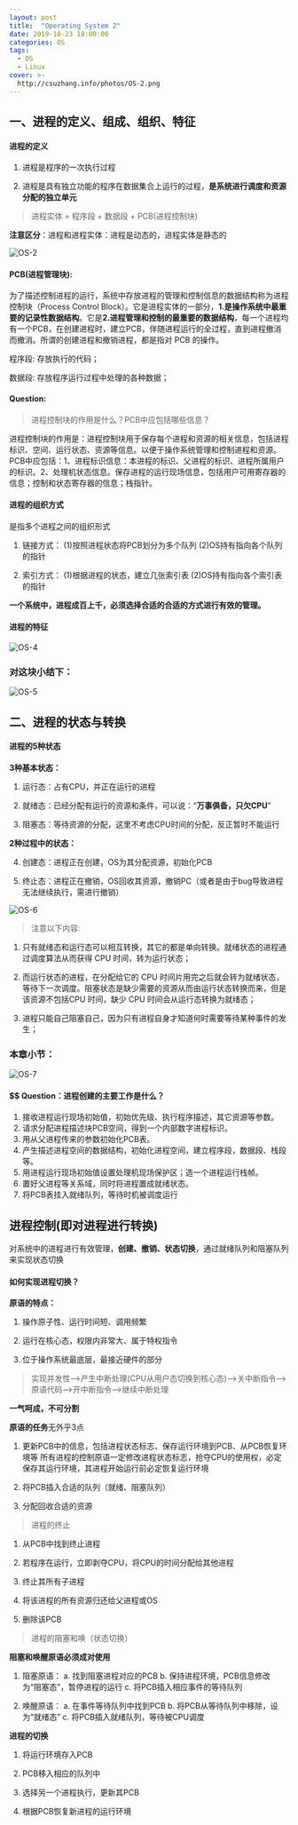 ```yaml
---
layout: post
title:  "Operating System 2"
date: 2019-10-23 18:00:00
categories: OS
tags: 
  - OS 
  - Linux
cover: >-
  http://csuzhang.info/photos/OS-2.png
---
```



## 一、进程的定义、组成、组织、特征

#### 进程的定义

1. 进程是程序的一次执行过程

2. 进程是具有独立功能的程序在数据集合上运行的过程，**是系统进行调度和资源分配的独立单元**

> 进程实体 = 程序段 + 数据段 + PCB(进程控制块)

**注意区分**：进程和进程实体：进程是动态的，进程实体是静态的

![OS-2](https://raw.githubusercontent.com/hanyuancheung/hanyuancheung.github.io/main/source/photos/OS-2.png)







#### PCB(进程管理块):

为了描述控制进程的运行，系统中存放进程的管理和控制信息的数据结构称为进程控制块（Process Control Block）。它是进程实体的一部分，**1.是操作系统中最重要的记录性数据结构**。它是**2.进程管理和控制的最重要的数据结构**，每一个进程均有一个PCB，在创建进程时，建立PCB，伴随进程运行的全过程，直到进程撤消而撤消。所谓的创建进程和撤销进程，都是指对 PCB 的操作。

程序段: 存放执行的代码；

数据段: 存放程序运行过程中处理的各种数据；

#### Question: 

> 进程控制块的作用是什么？PCB中应包括哪些信息？

进程控制块的作用是：进程控制块用于保存每个进程和资源的相关信息，包括进程标识、空间、运行状态、资源等信息。以便于操作系统管理和控制进程和资源。
PCB中应包括：1、进程标识信息：本进程的标识、父进程的标识、进程所属用户的标识。2、处理机状态信息。保存进程的运行现场信息，包括用户可用寄存器的信息；控制和状态寄存器的信息；栈指针。

#### 进程的组织方式

是指多个进程之间的组织形式

1. 链接方式：
(1)按照进程状态将PCB划分为多个队列
(2)OS持有指向各个队列的指针

2. 索引方式：
(1)根据进程的状态，建立几张索引表
(2)OS持有指向各个索引表的指针

**一个系统中，进程成百上千，必须选择合适的合适的方式进行有效的管理。**

#### 进程的特征

![OS-4](https://raw.githubusercontent.com/hanyuancheung/hanyuancheung.github.io/main/source/photos/OS-4.png)

### 对这块小结下：

![OS-5](https://raw.githubusercontent.com/hanyuancheung/hanyuancheung.github.io/main/source/photos/OS-5.png)

## 二、进程的状态与转换

#### 进程的5种状态

**3种基本状态：**

1. 运行态：占有CPU，并正在运行的进程

2. 就绪态：已经分配有运行的资源和条件，可以说：“**万事俱备，只欠CPU**”

3. 阻塞态：等待资源的分配，这里不考虑CPU时间的分配，反正暂时不能运行

**2种过程中的状态：**

4. 创建态：进程正在创建，OS为其分配资源，初始化PCB

5. 终止态：进程正在撤销，OS回收其资源，撤销PC（或者是由于bug导致进程无法继续执行，需进行撤销）

![OS-6](https://raw.githubusercontent.com/hanyuancheung/hanyuancheung.github.io/main/source/photos/OS-6.png)

> 注意以下内容:

1. 只有就绪态和运行态可以相互转换，其它的都是单向转换。就绪状态的进程通过调度算法从而获得 CPU 时间，转为运行状态；

2. 而运行状态的进程，在分配给它的 CPU 时间片用完之后就会转为就绪状态，等待下一次调度。阻塞状态是缺少需要的资源从而由运行状态转换而来，但是该资源不包括CPU 时间，缺少 CPU 时间会从运行态转换为就绪态；

3. 进程只能自己阻塞自己，因为只有进程自身才知道何时需要等待某种事件的发生；

### 本章小节：

![OS-7](https://raw.githubusercontent.com/hanyuancheung/hanyuancheung.github.io/main/source/photos/OS-7.png)

#### $$ Question：进程创建的主要工作是什么？

1. 接收进程运行现场初始值，初始优先级、执行程序描述，其它资源等参数。
2. 请求分配进程描述块PCB空间，得到一个内部数字进程标识。 
3. 用从父进程传来的参数初始化PCB表。
4. 产生描述进程空间的数据结构，初始化进程空间，建立程序段，数据段、栈段等。
5. 用进程运行现场初始值设置处理机现场保护区；造一个进程运行栈帧。
6. 置好父进程等关系域，同时将进程置成就绪状态。 
7. 将PCB表挂入就绪队列，等待时机被调度运行

## 进程控制(即对进程进行转换)

对系统中的进程进行有效管理，**创建、撤销、状态切换**，通过就绪队列和阻塞队列来实现状态切换

#### 如何实现进程切换？

**原语的特点：**

1. 操作原子性、运行时间短、调用频繁

2. 运行在核心态，权限内非常大、属于特权指令

3. 位于操作系统最底层，最接近硬件的部分

> 实现并发性-->产生中断处理(CPU从用户态切换到核心态)-->关中断指令-->原语代码-->开中断指令-->继续中断处理

**一气呵成，不可分割**

**原语的任务**无外乎3点

1. 更新PCB中的信息，包括进程状态标志、保存运行环境到PCB、从PCB恢复环境等
所有进程的控制原语一定修改进程状态标志，抢夺CPU的使用权，必定保存其运行环境，其进程开始运行前必定恢复运行环境

2. 将PCB插入合适的队列（就绪、阻塞队列）

3. 分配回收合适的资源

> 进程的终止

1. 从PCB中找到终止进程

2. 若程序在运行，立即剥夺CPU，将CPU的时间分配给其他进程

3. 终止其所有子进程

4. 将该进程的所有资源归还给父进程或OS

5. 删除该PCB

> 进程的阻塞和唤（状态切换）

**阻塞和唤醒原语必须成对使用**

1. 阻塞原语：
a. 找到阻塞进程对应的PCB
b. 保持进程环境，PCB信息修改为“阻塞态”，暂停进程的运行
c. 将PCB插入相应事件的等待队列

2. 唤醒原语：
a. 在事件等待队列中找到PCB
b. 将PCB从等待队列中移除，设为“就绪态”
c. 将PCB插入就绪队列，等待被CPU调度

**进程的切换**

1. 将运行环境存入PCB

2. PCB移入相应的队列中

3. 选择另一个进程执行，更新其PCB

4. 根据PCB恢复新进程的运行环境


